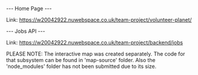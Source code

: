 --- Home Page ---

Link: https://w20042922.nuwebspace.co.uk/team-project/volunteer-planet/

--- Jobs API ---

Link: https://w20042922.nuwebspace.co.uk/team-project/backend/jobs

PLEASE NOTE: The interactive map was created separately. The code for that subsystem 
                can be found in 'map-source' folder. Also the 'node_modules' folder 
                has not been submitted due to its size. 

